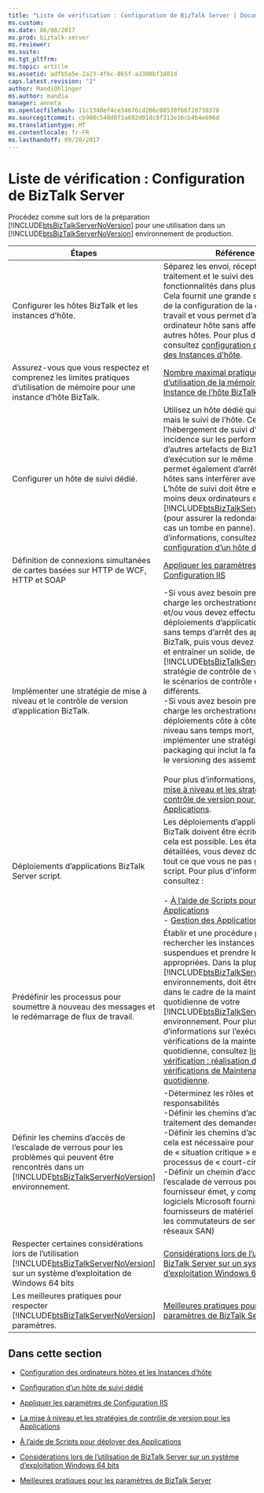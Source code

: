 ```yaml
---
title: "Liste de vérification : Configuration de BizTalk Server | Documents Microsoft"
ms.custom: 
ms.date: 06/08/2017
ms.prod: biztalk-server
ms.reviewer: 
ms.suite: 
ms.tgt_pltfrm: 
ms.topic: article
ms.assetid: adfb5a5e-2a23-4f6c-865f-a3300bf3d01d
caps.latest.revision: "2"
author: MandiOhlinger
ms.author: mandia
manager: anneta
ms.openlocfilehash: 11c1348ef4ce34676cd206c08530f66f20730378
ms.sourcegitcommit: cb908c540d8f1a692d01dc8f313e16cb4b4e696d
ms.translationtype: MT
ms.contentlocale: fr-FR
ms.lasthandoff: 09/20/2017
---
```

# <a name="checklist-configuring-biztalk-server"></a>Liste de vérification : Configuration de BizTalk Server
Procédez comme suit lors de la préparation [!INCLUDE[btsBizTalkServerNoVersion](../includes/btsbiztalkservernoversion-md.md)] pour une utilisation dans un [!INCLUDE[btsBizTalkServerNoVersion](../includes/btsbiztalkservernoversion-md.md)] environnement de production.  
  
|Étapes|Référence|  
|-----------|---------------|  
|Configurer les hôtes BizTalk et les instances d’hôte.|Séparez les envoi, réception, traitement et le suivi des fonctionnalités dans plusieurs hôtes. Cela fournit une grande souplesse lors de la configuration de la charge de travail et vous permet d’arrêter un ordinateur hôte sans affecter les autres hôtes. Pour plus d’informations, consultez [configuration des hôtes et des Instances d’hôte](../technical-guides/configuring-hosts-and-host-instances.md).|  
|Assurez-vous que vous respectez et comprenez les limites pratiques d’utilisation de mémoire pour une instance d’hôte BizTalk.|[Nombre maximal pratiques d’utilisation de la mémoire d’une Instance de l’hôte BizTalk 32 bits](../technical-guides/configuring-hosts-and-host-instances.md#BKMK_MemLimit)|  
|Configurer un hôte de suivi dédié.|Utilisez un hôte dédié qui ne fait rien, mais le suivi de l’hôte. Cela empêche l’hébergement de suivi d’ayant une incidence sur les performances d’autres artefacts de BizTalk en cours d’exécution sur le même hôte. Il vous permet également d’arrêter les autres hôtes sans interférer avec le suivi. L’hôte de suivi doit être exécuté sur au moins deux ordinateurs exécutant [!INCLUDE[btsBizTalkServerNoVersion](../includes/btsbiztalkservernoversion-md.md)] (pour assurer la redondance dans les cas un tombe en panne). Pour plus d’informations, consultez [configuration d’un hôte dédié de suivi](../technical-guides/configuring-a-dedicated-tracking-host.md).|  
|Définition de connexions simultanées de cartes basées sur HTTP de WCF, HTTP et SOAP|[Appliquer les paramètres de Configuration IIS](../technical-guides/apply-iis-configuration-settings.md)|  
|Implémenter une stratégie de mise à niveau et le contrôle de version d’application BizTalk.|-Si vous avez besoin prendre en charge les orchestrations longues, et/ou vous devez effectuer des déploiements d’applications BizTalk sans temps d’arrêt des applications BizTalk, puis vous devez implémenter et entraîner un solide, de bout en bout [!INCLUDE[btsBizTalkServerNoVersion](../includes/btsbiztalkservernoversion-md.md)] stratégie de contrôle de version pour le scénarios de contrôle de version différents.<br />-Si vous avez besoin prendre en charge les orchestrations longues, les déploiements côte à côte ou mises à niveau sans temps mort, vous devez implémenter une stratégie de packaging qui inclut la factorisation et le versioning des assemblys.<br /><br /> Pour plus d’informations, consultez [mise à niveau et les stratégies de contrôle de version pour les Applications](../technical-guides/upgrading-and-versioning-strategies-for-applications.md).|  
|Déploiements d’applications BizTalk Server script.|Les déploiements d’applications BizTalk doivent être écrites lorsque cela est possible. Les étapes détaillées, vous devez documenter tout ce que vous ne pas générer de script. Pour plus d'informations, consultez :<br /><br /> -   [À l’aide de Scripts pour déployer des Applications](../technical-guides/using-scripts-to-deploy-applications.md)<br />-   [Gestion des Applications](../technical-guides/managing-applications.md)|  
|Prédéfinir les processus pour soumettre à nouveau des messages et le redémarrage de flux de travail.|Établir et une procédure pour rechercher les instances de service suspendues et prendre les mesures appropriées. Dans la plupart des [!INCLUDE[btsBizTalkServerNoVersion](../includes/btsbiztalkservernoversion-md.md)] environnements, doit être effectué dans le cadre de la maintenance quotidienne de votre [!INCLUDE[btsBizTalkServerNoVersion](../includes/btsbiztalkservernoversion-md.md)] environnement. Pour plus d’informations sur l’exécution de vérifications de la maintenance quotidienne, consultez [liste de vérification : réalisation de vérifications de Maintenance quotidienne](../technical-guides/checklist-performing-daily-maintenance-checks.md).|  
|Définir les chemins d’accès de l’escalade de verrous pour les problèmes qui peuvent être rencontrés dans un [!INCLUDE[btsBizTalkServerNoVersion](../includes/btsbiztalkservernoversion-md.md)] environnement.|-Déterminez les rôles et responsabilités<br />-Définir les chemins d’accès et le traitement des demandes<br />-Définir les chemins d’accès lorsque cela est nécessaire pour les scénarios de « situation critique » et de processus de « court-circuit »<br />-Définir un chemin d’accès de l’escalade de verrous pour le fournisseur émet, y compris d’autres logiciels Microsoft fournisseurs, les fournisseurs de matériel (par exemple, les commutateurs de serveurs, réseaux SAN)|  
|Respecter certaines considérations lors de l’utilisation [!INCLUDE[btsBizTalkServerNoVersion](../includes/btsbiztalkservernoversion-md.md)] sur un système d’exploitation de Windows 64 bits|[Considérations lors de l’utilisation de BizTalk Server sur un système d’exploitation Windows 64 bits](../technical-guides/considerations-while-using-biztalk-server-on-a-64-bit-windows-operating-system.md)|  
|Les meilleures pratiques pour respecter [!INCLUDE[btsBizTalkServerNoVersion](../includes/btsbiztalkservernoversion-md.md)] paramètres.|[Meilleures pratiques pour les paramètres de BizTalk Server](../technical-guides/best-practices-for-biztalk-server-settings.md)|  
  
## <a name="in-this-section"></a>Dans cette section  
  
-   [Configuration des ordinateurs hôtes et les Instances d’hôte](../technical-guides/configuring-hosts-and-host-instances.md)  
  
-   [Configuration d’un hôte de suivi dédié](../technical-guides/configuring-a-dedicated-tracking-host.md)  
  
-   [Appliquer les paramètres de Configuration IIS](../technical-guides/apply-iis-configuration-settings.md)  
  
-   [La mise à niveau et les stratégies de contrôle de version pour les Applications](../technical-guides/upgrading-and-versioning-strategies-for-applications.md)  
  
-   [À l’aide de Scripts pour déployer des Applications](../technical-guides/using-scripts-to-deploy-applications.md)  
  
-   [Considérations lors de l’utilisation de BizTalk Server sur un système d’exploitation Windows 64 bits](../technical-guides/considerations-while-using-biztalk-server-on-a-64-bit-windows-operating-system.md)  
  
-   [Meilleures pratiques pour les paramètres de BizTalk Server](../technical-guides/best-practices-for-biztalk-server-settings.md)
